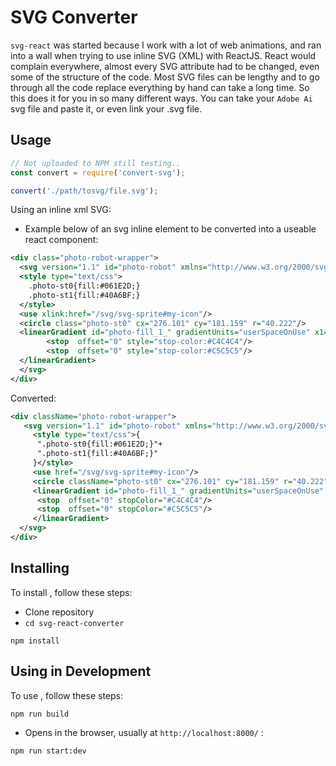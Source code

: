 # SVG Converter

`svg-react` was started because I work with a lot of web animations, and ran into a wall when trying to use inline SVG (XML) with ReactJS. React would complain everywhere, almost every SVG 
attribute had to be changed, even some of the structure of the code. Most SVG files can be lengthy and to go through all the code replace everything by hand can take a long time. So this does it 
for you in so many different ways. You can take your `Adobe Ai` svg file and paste it, or even link your .svg file. 

## Usage

```js
// Not uploaded to NPM still testing.. 
const convert = require('convert-svg');

convert('./path/tosvg/file.svg');
```

Using an inline xml SVG:

* Example below of an svg inline element to be converted into a useable react component:

```xml
<div class="photo-robot-wrapper">
  <svg version="1.1" id="photo-robot" xmlns="http://www.w3.org/2000/svg" xmlns:xlink="http://www.w3.org/1999/xlink" x="0px" y="0px" viewBox="0 0 661.869 785.377" xml:space="preserve">
  <style type="text/css">
    .photo-st0{fill:#061E2D;}
    .photo-st1{fill:#40A6BF;}
  </style>
  <use xlink:href="/svg/svg-sprite#my-icon"/>
  <circle class="photo-st0" cx="276.101" cy="181.159" r="40.222"/>
  <linearGradient id="photo-fill_1_" gradientUnits="userSpaceOnUse" x1="253.2721" y1="199.6016" x2="306.5327" y2="199.6016">
		<stop  offset="0" style="stop-color:#C4C4C4"/>
		<stop  offset="0" style="stop-color:#C5C5C5"/>
  </linearGradient>
  </svg>
</div>
```

Converted:

```xml
<div className="photo-robot-wrapper">
   <svg version="1.1" id="photo-robot" xmlns="http://www.w3.org/2000/svg" xmlnsXlink="http://www.w3.org/1999/xlink" x="0px" y="0px" viewBox="0 0 661.869 785.377" xmlSpace="preserve">
     <style type="text/css">{
      ".photo-st0{fill:#061E2D;}"+
      ".photo-st1{fill:#40A6BF;}"
     }</style>
     <use href="/svg/svg-sprite#my-icon"/>
     <circle className="photo-st0" cx="276.101" cy="181.159" r="40.222"/>
     <linearGradient id="photo-fill_1_" gradientUnits="userSpaceOnUse" x1="253.2721" y1="199.6016" x2="306.5327" y2="199.6016">
      <stop  offset="0" stopColor="#C4C4C4"/>
      <stop  offset="0" stopColor="#C5C5C5"/>
     </linearGradient>
  </svg>
</div>
```

## Installing <svg-to-react-converter>

To install , follow these steps:
- Clone repository
- `cd svg-react-converter`

```
npm install
```

## Using in Development

To use <svg-converter>, follow these steps:

```
npm run build
```

- Opens in the browser, usually at `http://localhost:8000/` :
```
npm run start:dev
```
